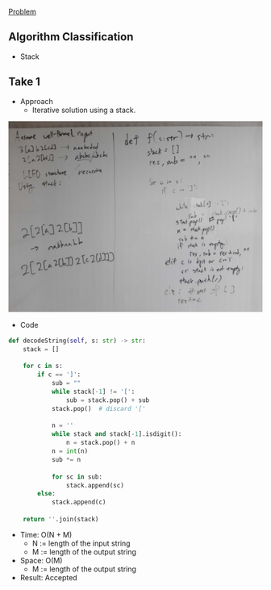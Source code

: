 [Problem](https://leetcode.com/problems/decode-string/)

## Algorithm Classification
- Stack

## Take 1
- Approach
    - Iterative solution using a stack.

![](img-1.jpg)
- Code
```python
def decodeString(self, s: str) -> str:
    stack = []

    for c in s:
        if c == ']':
            sub = ""
            while stack[-1] != '[':
                sub = stack.pop() + sub
            stack.pop()  # discard '['

            n = ''
            while stack and stack[-1].isdigit():
                n = stack.pop() + n
            n = int(n)
            sub *= n

            for sc in sub:
                stack.append(sc)
        else:
            stack.append(c)

    return ''.join(stack)
```
- Time: O(N + M)
    - N := length of the input string
    - M := length of the output string
- Space: O(M)
    - M := length of the output string
- Result: Accepted

